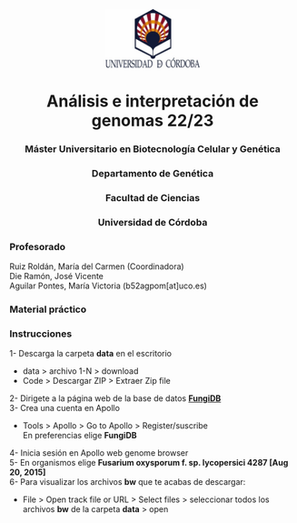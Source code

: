 <p align="center" width="100%">
    <img width="33%" src="figures/uco.jpg" alt="Logo Universidad de Córdoba"/>
</p>


<h1 align="center">Análisis e interpretación de genomas 22/23</h1>

<h3 align="center">Máster Universitario en Biotecnología Celular y Genética</h3>  
<h3 align="center">Departamento de Genética</h3>  
<h3 align="center">Facultad de Ciencias</h3>  
<h3 align="center">Universidad de Córdoba</h3>



### **Profesorado**
Ruiz Roldán, María del Carmen (Coordinadora)  
Die Ramón, José Vicente  
Aguilar Pontes, María Victoria (b52agpom[at]uco.es)

### Material práctico 

### **Instrucciones**
1- Descarga la carpeta **data** en el escritorio  
- data > archivo 1-N > download  
- Code > Descargar ZIP > Extraer Zip file  

2- Dirigete a la página web de la base de datos **[FungiDB](https://fungidb.org/fungidb/app)**  
3- Crea una cuenta en Apollo  
- Tools > Apollo > Go to Apollo > Register/suscribe  
En preferencias elige **FungiDB**  

4- Inicia sesión en Apollo web genome browser  
5- En organismos elige **Fusarium oxysporum f. sp. lycopersici 4287 [Aug 20, 2015]**  
6- Para visualizar los archivos **bw** que te acabas de descargar:  
- File > Open track file or URL > Select files > seleccionar todos los archivos **bw** de la carpeta __data__ > open
	

